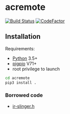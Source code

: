 # acremote
[![Build Status](https://travis-ci.org/foreignmeloman/acremote.svg?branch=master)](https://travis-ci.org/foreignmeloman/acremote)
[![CodeFactor](https://www.codefactor.io/repository/github/foreignmeloman/acremote/badge)](https://www.codefactor.io/repository/github/foreignmeloman/acremote)

## Installation
Requirements:
  - [Python](https://www.python.org/) 3.5+
  - [pigpio](https://github.com/joan2937/pigpio) V71+
  - root privilege to launch

```sh
cd acremote
pip3 install .
```

### Borrowed code
  - [ir-slinger.h](https://github.com/bschwind/ir-slinger)
